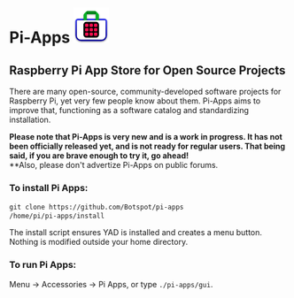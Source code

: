 # Pi-Apps ![logo](https://github.com/Botspot/pi-apps/blob/master/icons/logo-64.png?raw=true)
## Raspberry Pi App Store for Open Source Projects

There are many open-source, community-developed software projects for Raspberry Pi, yet very few people know about them. Pi-Apps aims to improve that, functioning as a software catalog and standardizing installation.

**Please note that Pi-Apps is very new and is a work in progress. It has not been officially released yet, and is not ready for regular users. That being said, if you are brave enough to try it, go ahead!**  
**Also, please don't advertize Pi-Apps on public forums.

### To install Pi Apps:
```
git clone https://github.com/Botspot/pi-apps
/home/pi/pi-apps/install
```
The install script ensures YAD is installed and creates a menu button. Nothing is modified outside your home directory.
### To run Pi Apps:
Menu -> Accessories -> Pi Apps, or type `./pi-apps/gui`.


